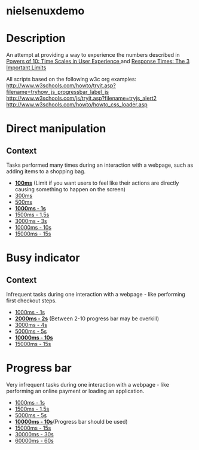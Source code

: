 # nielsenuxdemo

# Description
An attempt at providing a way to experience the numbers described in [Powers of 10: Time Scales in User Experience
](https://www.nngroup.com/articles/powers-of-10-time-scales-in-ux/) and [Response Times: The 3 Important Limits](https://www.nngroup.com/articles/response-times-3-important-limits/)

All scripts based on the following w3c org examples:
http://www.w3schools.com/howto/tryit.asp?filename=tryhow_js_progressbar_label_js
http://www.w3schools.com/js/tryit.asp?filename=tryjs_alert2
http://www.w3schools.com/howto/howto_css_loader.asp

# Direct manipulation
## Context
Tasks performed many times during an interaction with a webpage, such as adding items to a shopping bag.
* [**100ms**](https://rawgit.com/csms/nielsenuxdemo/master/appear/0.1.html) (Limit if you want users to feel like their actions are directly causing something to happen on the screen)
* [300ms](https://rawgit.com/csms/nielsenuxdemo/master/appear/0.3.html)
* [500ms](https://rawgit.com/csms/nielsenuxdemo/master/appear/0.5.html)
* [**1000ms - 1s**](https://rawgit.com/csms/nielsenuxdemo/master/appear/0.5.html)
* [1500ms - 1,5s](https://rawgit.com/csms/nielsenuxdemo/master/appear/0.5.html)
* [3000ms - 3s](https://rawgit.com/csms/nielsenuxdemo/master/appear/0.5.html)
* [10000ms - 10s](https://rawgit.com/csms/nielsenuxdemo/master/appear/10.html)
* [15000ms - 15s](https://rawgit.com/csms/nielsenuxdemo/master/appear/15.html)

# Busy indicator
## Context
Infrequent tasks during one interaction with a webpage -  like performing first checkout steps.
* [1000ms - 1s](https://rawgit.com/csms/nielsenuxdemo/master/loader/1.html)
* [**2000ms - 2s**](https://rawgit.com/csms/nielsenuxdemo/master/loader/2.html) (Between 2-10 progress bar may be overkill)
* [3000ms - 4s](https://rawgit.com/csms/nielsenuxdemo/master/loader/4.html)
* [5000ms - 5s](https://rawgit.com/csms/nielsenuxdemo/master/loader/5.html)
* [**10000ms - 10s**](https://rawgit.com/csms/nielsenuxdemo/master/loader/10.html)
* [15000ms - 15s](https://rawgit.com/csms/nielsenuxdemo/master/loader/15.html)

# Progress bar
Very infrequent tasks during one interaction with a webpage - like performing an online payment or loading an application.
* [1000ms - 1s](https://rawgit.com/csms/nielsenuxdemo/master/progressbar/1.html)
* [1500ms - 1,5s](https://rawgit.com/csms/nielsenuxdemo/master/progressbar/1.5.html)
* [5000ms - 5s](https://rawgit.com/csms/nielsenuxdemo/master/progressbar/5.html)
* [**10000ms - 10s**](https://rawgit.com/csms/nielsenuxdemo/master/progressbar/10.html)(Progress bar should be used)
* [15000ms - 15s](https://rawgit.com/csms/nielsenuxdemo/master/progressbar/15.html)
* [30000ms - 30s](https://rawgit.com/csms/nielsenuxdemo/master/progressbar/30.html)
* [60000ms - 60s](https://rawgit.com/csms/nielsenuxdemo/master/progressbar/60.html)
